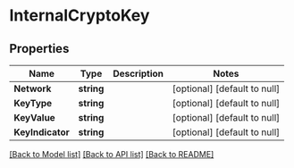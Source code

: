 # InternalCryptoKey

## Properties
Name | Type | Description | Notes
------------ | ------------- | ------------- | -------------
**Network** | **string** |  | [optional] [default to null]
**KeyType** | **string** |  | [optional] [default to null]
**KeyValue** | **string** |  | [optional] [default to null]
**KeyIndicator** | **string** |  | [optional] [default to null]

[[Back to Model list]](../README.md#documentation-for-models) [[Back to API list]](../README.md#documentation-for-api-endpoints) [[Back to README]](../README.md)


